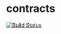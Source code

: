 # contracts
[![Build Status](https://travis-ci.com/PVIII/contracts.svg?branch=master)](https://travis-ci.com/PVIII/contracts)
